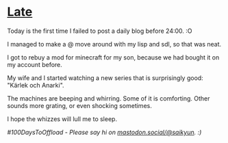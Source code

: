 # [Late](#late)

Today is the first time I failed to post a daily blog before 24:00. :O

I managed to make a @ move around with my lisp and sdl, so that was neat.

I got to rebuy a mod for minecraft for my son, because we had bought it on my account before.

My wife and I started watching a new series that is surprisingly good: "Kärlek och Anarki".

The machines are beeping and whirring. Some of it is comforting. Other sounds more grating, or even shocking sometimes.

I hope the whizzes will lull me to sleep.

_#100DaysToOffload - Please say hi on [mastodon.social/@saikyun](https://mastodon.social/@saikyun). :)_